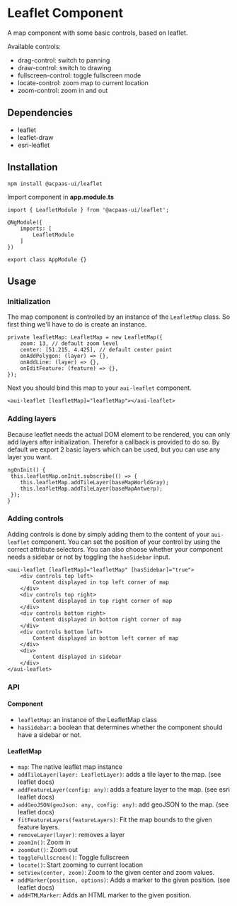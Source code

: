 # Leaflet Component
A map component with some basic controls, based on leaflet.

Available controls:
- drag-control: switch to panning
- draw-control: switch to drawing
- fullscreen-control: toggle fullscreen mode
- locate-control: zoom map to current location
- zoom-control: zoom in and out

## Dependencies
- leaflet
- leaflet-draw
- esri-leaflet

## Installation
```
npm install @acpaas-ui/leaflet
```

Import component in **app.module.ts**
```
import { LeafletModule } from '@acpaas-ui/leaflet';

@NgModule({
    imports: [
        LeafletModule
    ]
})

export class AppModule {}
```

## Usage

### Initialization

The map component is controlled by an instance of the `LeafletMap` class.
So first thing we'll have to do is create an instance.
```
private leafletMap: LeafletMap = new LeafletMap({
    zoom: 13, // default zoom level
    center: [51.215, 4.425], // default center point
    onAddPolygon: (layer) => {},
    onAddLine: (layer) => {},
    onEditFeature: (feature) => {},
});
```

Next you should bind this map to your `aui-leaflet` component.
```
<aui-leaflet [leafletMap]="leafletMap"></aui-leaflet>
```

### Adding layers

Because leaflet needs the actual DOM element to be rendered, you can only add layers after initialization.
Therefor a callback is provided to do so. By default we export 2 basic layers which can be used, but you can use any layer you want.

```
ngOnInit() {
 this.leafletMap.onInit.subscribe(() => {
    this.leafletMap.addTileLayer(baseMapWorldGray);
    this.leafletMap.addTileLayer(baseMapAntwerp);
 });
}
```

### Adding controls

Adding controls is done by simply adding them to the content of your `aui-leaflet` component.
You can set the position of your control by using the correct attribute selectors.
You can also choose whether your component needs a sidebar or not by toggling the `hasSidebar` input.

```
<aui-leaflet [leafletMap]="leafletMap" [hasSidebar]="true">
    <div controls top left>
        Content displayed in top left corner of map
    </div>
    <div controls top right>
        Content displayed in top right corner of map
    </div>
    <div controls bottom right>
        Content displayed in bottom right corner of map
    </div>
    <div controls bottom left>
        Content displayed in bottom left corner of map
    </div>
    <div>
        Content displayed in sidebar
    </div>
</aui-leaflet>
```

### API

#### Component

- `leafletMap`: an instance of the LeafletMap class
- `hasSidebar`: a boolean that determines whether the component should have a sidebar or not.

#### LeafletMap

- `map`: The native leaflet map instance
- `addTileLayer(layer: LeafletLayer)`: adds a tile layer to the map. (see leaflet docs)
- `addFeatureLayer(config: any)`: adds a feature layer to the map. (see esri leaflet docs)
- `addGeoJSON(geoJson: any, config: any)`: add geoJSON to the map. (see leaflet docs)
- `fitFeatureLayers(featureLayers)`: Fit the map bounds to the given feature layers.
- `removeLayer(layer)`: removes a layer
- `zoomIn()`: Zoom in
- `zoomOut()`: Zoom out
- `toggleFullscreen()`: Toggle fullscreen
- `locate()`: Start zooming to current location
- `setView(center, zoom)`: Zoom to the given center and zoom values.
- `addMarker(position, options)`: Adds a marker to the given position. (see leaflet docs)
- `addHTMLMarker`: Adds an HTML marker to the given position.

